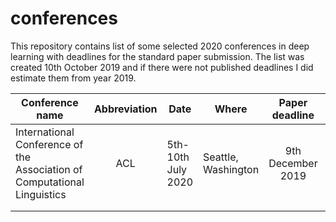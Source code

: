 # conferences
This repository contains list of some selected 2020 conferences in deep learning with deadlines for the standard paper submission. The list was created 10th October 2019 and if there were not published deadlines I did estimate them from year 2019.

<center>
  
|   Conference name	|   Abbreviation	|   Date	|  Where 	|  Paper deadline 	|  Ranking (Qualis) 	|
|---	|:---:	|---	|---	|:---:	|:---:	|
|   International Conference of the Association of Computational Linguistics   |   ACL   |   5th-10th July 2020   |   Seattle, Washington   |   9th December 2019   |  A1	|
|   	|    	|  	|   	|   	|   	|
|   	|   	|  	|   	|   	|   	|

</center>
